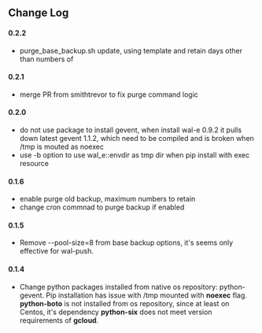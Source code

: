 ## Change Log

#### 0.2.2
- purge_base_backup.sh update, using template and retain days other than numbers of

#### 0.2.1
- merge PR from smithtrevor to fix purge command logic

#### 0.2.0
- do not use package to install gevent, when install wal-e 0.9.2 it pulls down latest gevent 1.1.2, which need to be compiled and is broken when /tmp is mouted as noexec
- use -b option to use wal_e::envdir as tmp dir when pip install with exec resource

#### 0.1.6
- enable purge old backup, maximum numbers to retain
- change cron commnad to purge backup if enabled

#### 0.1.5
- Remove --pool-size=8 from base backup options, it's seems only effective for wal-push.

#### 0.1.4
- Change python packages installed from native os repository: python-gevent. Pip installation has issue with /tmp mounted with **noexec** flag. **python-boto** is not installed from os repository, since at least on Centos, it's dependency **python-six** does not meet version requirements of **gcloud**.
